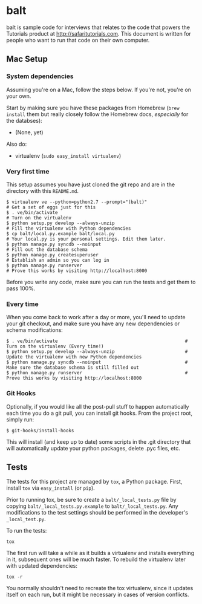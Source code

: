 # balt

balt is sample code for interviews that relates to the code that powers the Tutorials product at
http://safaritutorials.com. This document is written for people who want to run that code on their
own computer.
 
## Mac Setup

### System dependencies

Assuming you're on a Mac, follow the steps below. If you're not, you're on your own.

Start by making sure you have these packages from Homebrew (`brew install` them but really closely
follow the Homebrew docs, *especially* for the databses):

* (None, yet)

Also do:

* virtualenv (`sudo easy_install virtualenv`)

### Very first time

This setup assumes you have just cloned the git repo and are in the directory with this `README.md`.

    $ virtualenv ve --python=python2.7 --prompt="(balt)"                                # Get a set of eggs just for this
    $ . ve/bin/activate                                                                 # Turn on the virtualenv
    $ python setup.py develop --always-unzip                                            # Fill the virtualenv with Python dependencies
    $ cp balt/local.py.example balt/local.py                                            # Your local.py is your personal settings. Edit them later.
    $ python manage.py syncdb --noinput                                                 # Fill out the database schema
    $ python manage.py createsuperuser                                                  # Establish an admin so you can log in
    $ python manage.py runserver                                                        # Prove this works by visiting http://localhost:8000

Before you write any code, make sure you can run the tests and get them to pass 100%.

### Every time

When you come back to work after a day or more, you'll need to update your git checkout, and make
sure you have any new dependencies or schema modifications:

    $ . ve/bin/activate                                               # Turn on the virtualenv (Every time!)
    $ python setup.py develop --always-unzip                          # Update the virtualenv with new Python dependencies
    $ python manage.py syncdb --noinput                               # Make sure the database schema is still filled out
    $ python manage.py runserver                                      # Prove this works by visiting http://localhost:8000

### Git Hooks

Optionally, if you would like all the post-pull stuff to happen automatically each time you do a
git pull, you can install git hooks. From the project root, simply run:

    $ git-hooks/install-hooks

This will install (and keep up to date) some scripts in the .git directory that will automatically
update your python packages, delete .pyc files, etc.

## Tests

The tests for this project are managed by `tox`, a Python package.
First, install `tox` via `easy_install` (or `pip`).

Prior to running tox, be sure to create a `balt/_local_tests.py` file by copying
`balt/_local_tests.py.example` to `balt/_local_tests.py`.  Any modifications to the test settings
should be performed in the developer's `_local_test.py`.

To run the tests:

    tox

The first run will take a while as it builds a virtualenv and installs everything in it, subsequent
ones will be much faster.  To rebuild the virtualenv later with updated dependencies:

    tox -r

You normally shouldn't need to recreate the tox virtualenv, since it updates itself on each run,
but it might be necessary in cases of version conflicts.
